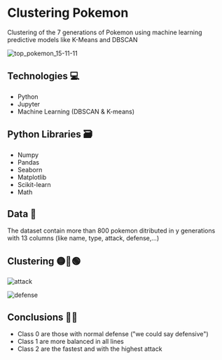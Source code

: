 # Clustering Pokemon
Clustering of the 7 generations of Pokemon using machine learning predictive models like K-Means and DBSCAN

![top_pokemon_15-11-11](https://user-images.githubusercontent.com/119113483/209659848-b35dd99c-4111-4970-ab2f-a4b67138a0ec.jpg)

## Technologies 💻
* Python
* Jupyter
* Machine Learning (DBSCAN & K-means)

## Python Libraries 🗃️
* Numpy
* Pandas
* Seaborn
* Matplotlib
* Scikit-learn
* Math

## Data 📁

The dataset contain more than 800 pokemon ditributed in y generations with 13 columns (like name, type, attack, defense,...)

## Clustering 🟡🔴🟢

![attack](https://user-images.githubusercontent.com/119113483/209659633-76ef7967-f010-4c58-a69e-a8e01361d757.jpg)

![defense](https://user-images.githubusercontent.com/119113483/209659642-474fa8ca-00ee-49e9-8fff-eb1ac9938082.jpg)

## Conclusions 🙇🏻

* Class 0 are those with normal defense ("we could say defensive")
* Class 1 are more balanced in all lines
* Class 2 are the fastest and with the highest attack
